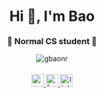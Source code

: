 <h1 align="center">Hi 👋, I'm Bao</h1>
<h3 align="center">📌 Normal CS student 📌</h3>

<p align="center">
  <img src="https://komarev.com/ghpvc/?username=gbaonr&label=Profile%20views&color=0e75b6&style=flat" alt="gbaonr" />
</p>

###

<div align="center">
  <a href="mailto:gbaon.r@gmail.com" target="_blank">
    <img src="https://img.shields.io/static/v1?message=Gmail&logo=gmail&label=&color=D14836&logoColor=white&labelColor=&style=for-the-badge" height="25" alt="gmail logo" />
  </a>
  
  <a href="https://www.facebook.com/gbaon.r" target="_blank">
    <img src="https://img.shields.io/static/v1?message=Facebook&logo=facebook&label=&color=1877F2&logoColor=white&labelColor=&style=for-the-badge" height="25" alt="facebook logo" />
  </a>
  
  <a href="https://www.linkedin.com/in/bao-nguyen-617099293/" target="_blank">
    <img src="https://img.shields.io/static/v1?message=LinkedIn&logo=linkedin&label=&color=0077B5&logoColor=white&labelColor=&style=for-the-badge" height="25" alt="linkedin logo" />
  </a>
</div>

###



